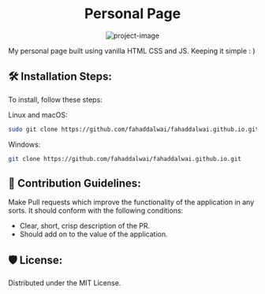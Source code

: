 <h1 align="center" id="title">Personal Page</h1>

<p align="center"><img src="https://socialify.git.ci/fahaddalwai/fahaddalwai.github.io/image?language=1&amp;logo=https%3A%2F%2Fencrypted-tbn0.gstatic.com%2Fimages%3Fq%3Dtbn%3AANd9GcQpuYdLEzBvwemix8pwsncUkLLOQqnByncadg%26s&amp;name=1&amp;owner=1&amp;stargazers=1&amp;theme=Light" alt="project-image"></p>

<p id="description">My personal page built using vanilla HTML CSS and JS. Keeping it simple : )</p>

<h2>🛠️ Installation Steps:</h2>

To install, follow these steps:

Linux and macOS:

```bash
sudo git clone https://github.com/fahaddalwai/fahaddalwai.github.io.git
```

Windows:

```bash
git clone https://github.com/fahaddalwai/fahaddalwai.github.io.git
```

<h2>🍰 Contribution Guidelines:</h2>

Make Pull requests which improve the functionality of the application in any sorts. It should conform with the following conditions:

*   Clear, short, crisp description of the PR.
*   Should add on to the value of the application.


<h2>🛡️ License:</h2>

Distributed under the MIT License.
